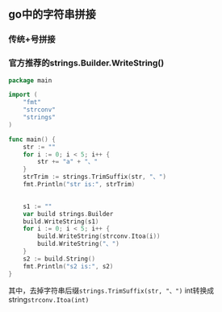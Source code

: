 ## go中的字符串拼接

### 传统+号拼接
### 官方推荐的strings.Builder.WriteString()

```go
package main

import (
	"fmt"
	"strconv"
	"strings"
)

func main() {
	str := ""
	for i := 0; i < 5; i++ {
		str += "a" + "、"
	}
	strTrim := strings.TrimSuffix(str, "、")
	fmt.Println("str is:", strTrim)

	
	s1 := ""
	var build strings.Builder
	build.WriteString(s1)
	for i := 0; i < 5; i++ {
		build.WriteString(strconv.Itoa(i))
		build.WriteString("、")
	}
	s2 := build.String()
	fmt.Println("s2 is:", s2)
}

```
其中，去掉字符串后缀`strings.TrimSuffix(str, "、")`
int转换成string`strconv.Itoa(int)`